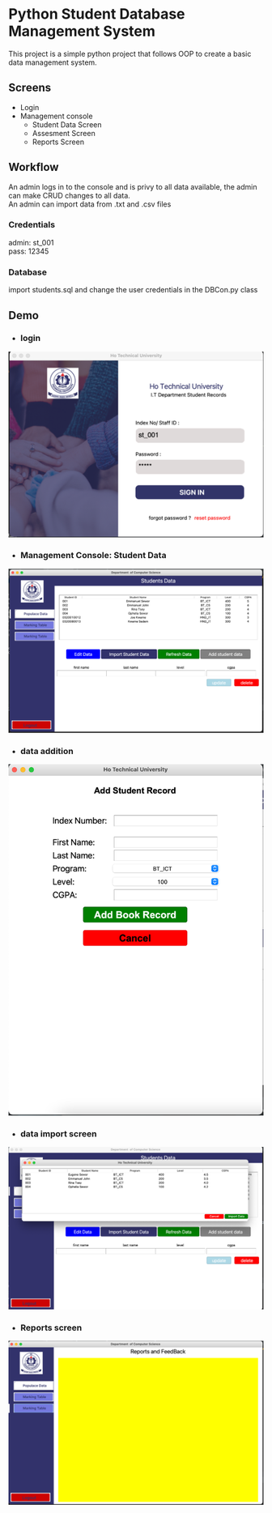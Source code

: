 
# Python Student Database Management System

This project is a simple python project that follows OOP to create a basic data management 
system. 

## Screens
- Login
- Management console
    - Student Data Screen
    - Assesment Screen
    - Reports Screen

## Workflow
 An admin logs in to the console and is privy to all data available, the admin can make CRUD changes to all data.  
 An admin can import data from .txt and .csv files 

### Credentials
admin: st_001  
pass: 12345

### Database
import students.sql and change the user credentials in the DBCon.py class

## Demo
- ### login
![login image](./images/login.png)

- ### Management Console: Student Data
![login image](./images/std.png)

- ### data addition
![login image](./images/add.png)

- ### data import screen
![assesment image](./images/import.png)

- ### Reports screen
![login image](./images/reports.png)


